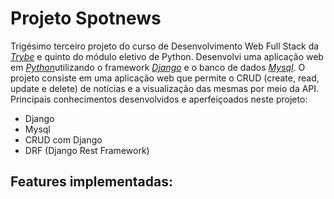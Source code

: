 # Projeto Spotnews #

Trigésimo terceiro projeto do curso de Desenvolvimento Web Full Stack da [_Trybe_](https://www.betrybe.com/) e quinto do módulo eletivo de Python. Desenvolvi uma aplicação web em [_Python_](https://www.python.org/)utilizando o framework [_Django_](https://www.djangoproject.com/) e o banco de dados [_Mysql_](https://www.mysql.com/). O projeto consiste em uma aplicação web que permite o CRUD (create, read, update e delete) de notícias e a visualização das mesmas por meio da API. Principais conhecimentos desenvolvidos e aperfeiçoados neste projeto:
 
 - Django
 - Mysql
 - CRUD com Django
 - DRF (Django Rest Framework)

 ## Features implementadas: ##

